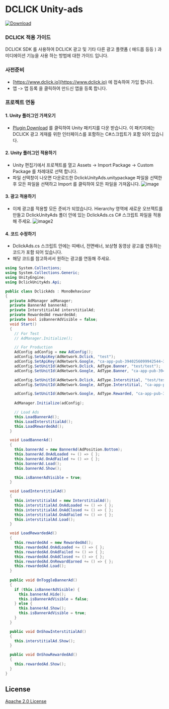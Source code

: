 # DCLICK Unity-ads
[ ![Download](https://api.bintray.com/packages/dclickio/maven/ads/images/download.svg) ](https://bintray.com/dclickio/maven/ads/_latestVersion)


### DCLICK 적용 가이드
DCLICK SDK 를 사용하여 DCLICK 광고 및 기타 다른 광고 플랫폼 ( 애드몹 등등 ) 과 미디에이션 기능을 사용 하는 방법에 대한 가이드 입니다.

### 사전준비
- [https://www.dclick.io](https://www.dclick.io) 에 접속하여 가입 합니다.
- 앱 -> 앱 등록 을 클릭하여 만드신 앱을 등록 합니다.

### 프로젝트 연동
#### 1. Unity 플러그인 가져오기
- [Plugin Download](https://github.com/dclickio/unity-ads/releases/latest/download/DclickUnityAds.unitypackage) 를 클릭하여 Unity 패키지를 다운 받습니다. 이 패키지에는 DCLICK 광고 게재를 위한 인터페이스를 포함하는 C#스크립트가 포함 되어 있습니다.

#### 2. Unity 플러그인 적용하기
- Unity 편집기에서 프로젝트를 열고 Assets -> Import Package -> Custom Package 를 차례대로 선택 합니다.
- 파일 선택창이 나오면 다운로드한 DclickUnityAds.unitypackage 파일을 선택한 후 모든 파일을 선택하고 Import 를 클릭하여 모든 파일을 가져옵니다.
![image](https://www.dclick.io/_nuxt/img/37adf15.png)

#### 3. 광고 적용하기
- 이제 광고를 적용할 모든 준비가 되었습니다. Hierarchy 영역에 새로운 오브젝트를 만들고 DclickUnityAds 폴더 안에 있는 DclickAds.cs C# 스크립트 파일을 적용해 주세요.
![image2](https://www.dclick.io/_nuxt/img/75acc10.png)

#### 4. 코드 수정하기
- DclickAds.cs 스크립트 안에는 띠배너, 전면배너, 보상형 동영상 광고를 연동하는 코드가 포함 되어 있습니다.
- 해당 코드를 참고하셔서 원하는 광고를 연동해 주세요.
```c#
using System.Collections;
using System.Collections.Generic;
using UnityEngine;
using DclickUnityAds.Api;

public class DclickAds : MonoBehaviour
{
  private AdManager adManager;
  private BannerAd bannerAd;
  private InterstitialAd interstitialAd;
  private RewardedAd rewardedAd;
  private bool isBannerAdVisible = false;
  void Start()
  {
    // For Test
    // AdManager.Initialize();

    // For Production
    AdConfig adConfig = new AdConfig();
    adConfig.SetApiKey(AdNetwork.Dclick, "test");
    adConfig.SetApiKey(AdNetwork.Google, "ca-app-pub-3940256099942544~3347511713");
    adConfig.SetUnitId(AdNetwork.Dclick, AdType.Banner, "test/test");
    adConfig.SetUnitId(AdNetwork.Google, AdType.Banner, "ca-app-pub-3940256099942544/6300978111");

    adConfig.SetUnitId(AdNetwork.Dclick, AdType.Interstitial, "test/test");
    adConfig.SetUnitId(AdNetwork.Google, AdType.Interstitial, "ca-app-pub-3940256099942544/1033173712");

    adConfig.SetUnitId(AdNetwork.Google, AdType.Rewarded, "ca-app-pub-3940256099942544/2247696110");
    
    AdManager.Initialize(adConfig);

    // Load Ads
    this.LoadBannerAd();
    this.LoadInterstitialAd();
    this.LoadRewardedAd();
  }

  void LoadBannerAd()
  {
    this.bannerAd = new BannerAd(AdPosition.Bottom);
    this.bannerAd.OnAdLoaded += () => { };
    this.bannerAd.OnAdFailed += () => { };
    this.bannerAd.Load();
    this.bannerAd.Show();

    this.isBannerAdVisible = true;
  }

  void LoadInterstitialAd()
  {
    this.interstitialAd = new InterstitialAd();
    this.interstitialAd.OnAdLoaded += () => { };
    this.interstitialAd.OnAdClosed += () => { };
    this.interstitialAd.OnAdFailed += () => { };
    this.interstitialAd.Load();
  }

  void LoadRewardedAd()
  {
    this.rewardedAd = new RewardedAd();
    this.rewardedAd.OnAdLoaded += () => { };
    this.rewardedAd.OnAdFailed += () => { };
    this.rewardedAd.OnAdClosed += () => { };
    this.rewardedAd.OnRewardEarned += () => { };
    this.rewardedAd.Load();
  }
  
  public void OnToggleBannerAd()
  {
    if (this.isBannerAdVisible) {
      this.bannerAd.Hide();
      this.isBannerAdVisible = false;
    } else {
      this.bannerAd.Show();
      this.isBannerAdVisible = true;
    }
  }

  public void OnShowInterstitialAd()
  {
    this.interstitialAd.Show();
  }

  public void OnShowRewardedAd()
  {
    this.rewardedAd.Show();
  }
}
```

License
-------
[Apache 2.0 License](http://www.apache.org/licenses/LICENSE-2.0.html)
